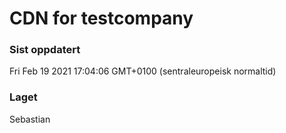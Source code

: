 
# CDN for testcompany

### Sist oppdatert 
Fri Feb 19 2021 17:04:06 GMT+0100 (sentraleuropeisk normaltid)
### Laget 
Sebastian

